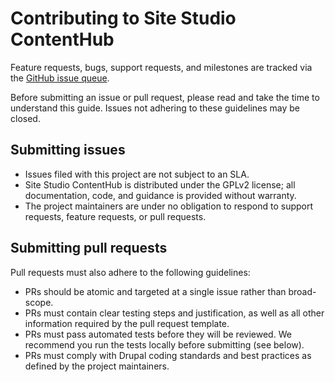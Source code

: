 # Contributing to Site Studio ContentHub
Feature requests, bugs, support requests, and milestones are tracked via the [GitHub issue queue](https://github.com/acquia/sitestudio_contenthub/issues).

Before submitting an issue or pull request, please read and take the time to understand this guide. Issues not adhering to these guidelines may be closed.

## Submitting issues

* Issues filed with this project are not subject to an SLA.
* Site Studio ContentHub is distributed under the GPLv2 license; all documentation, code, and guidance is provided without warranty.
* The project maintainers are under no obligation to respond to support requests, feature requests, or pull requests.

## Submitting pull requests

Pull requests must also adhere to the following guidelines:
- PRs should be atomic and targeted at a single issue rather than broad-scope.
- PRs must contain clear testing steps and justification, as well as all other information required by the pull request template.
- PRs must pass automated tests before they will be reviewed. We recommend you run the tests locally before submitting (see below).
- PRs must comply with Drupal coding standards and best practices as defined by the project maintainers.
